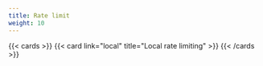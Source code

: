 ```yaml
---
title: Rate limit
weight: 10
---
```




{{< cards >}}
  {{< card link="local" title="Local rate limiting" >}}
{{< /cards >}}
